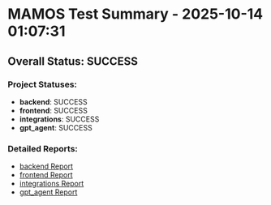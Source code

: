 # MAMOS Test Summary - 2025-10-14 01:07:31

## Overall Status: SUCCESS

### Project Statuses:
- **backend**: SUCCESS
- **frontend**: SUCCESS
- **integrations**: SUCCESS
- **gpt_agent**: SUCCESS

### Detailed Reports:
- [backend Report](details/backend_report.md)
- [frontend Report](details/frontend_report.md)
- [integrations Report](details/integrations_report.md)
- [gpt_agent Report](details/gpt_agent_report.md)

